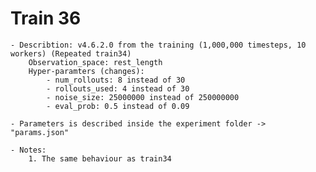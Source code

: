# Train 36
	
	- Describtion: v4.6.2.0 from the training (1,000,000 timesteps, 10 workers)	(Repeated train34)
		Observation_space: rest_length
		Hyper-paramters (changes):
			- num_rollouts: 8 instead of 30
			- rollouts_used: 4 instead of 30
			- noise_size: 25000000 instead of 250000000
			- eval_prob: 0.5 instead of 0.09

	- Parameters is described inside the experiment folder -> "params.json"

	- Notes:
		1. The same behaviour as train34

